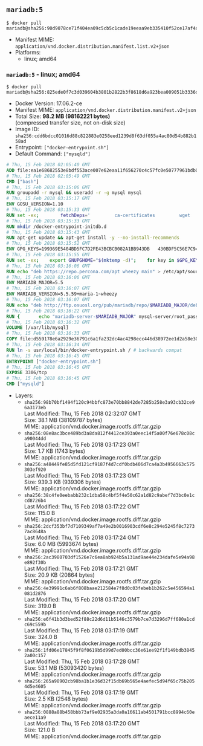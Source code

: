 ## `mariadb:5`

```console
$ docker pull mariadb@sha256:90d9078ce71f404ea09c5cb5c1cade19eeaa9eb335410f52ce17af4a3c149f7d
```

-	Manifest MIME: `application/vnd.docker.distribution.manifest.list.v2+json`
-	Platforms:
	-	linux; amd64

### `mariadb:5` - linux; amd64

```console
$ docker pull mariadb@sha256:825ede0f7c3d039604b3801b2822b3f8618d6a923bea009051b3336deefd64ad
```

-	Docker Version: 17.06.2-ce
-	Manifest MIME: `application/vnd.docker.distribution.manifest.v2+json`
-	Total Size: **98.2 MB (98162221 bytes)**  
	(compressed transfer size, not on-disk size)
-	Image ID: `sha256:cdd6bdcc01016d88c822883e0258eed1239d8f63df055a4ac80d54b882b158ad`
-	Entrypoint: `["docker-entrypoint.sh"]`
-	Default Command: `["mysqld"]`

```dockerfile
# Thu, 15 Feb 2018 02:05:40 GMT
ADD file:ea1e68682553e8bdf553ace007e62eaa11f656270c4c57fc0e50777961bdb0f8 in / 
# Thu, 15 Feb 2018 02:05:49 GMT
CMD ["bash"]
# Thu, 15 Feb 2018 03:15:06 GMT
RUN groupadd -r mysql && useradd -r -g mysql mysql
# Thu, 15 Feb 2018 03:15:17 GMT
ENV GOSU_VERSION=1.10
# Thu, 15 Feb 2018 03:15:33 GMT
RUN set -ex; 		fetchDeps=' 		ca-certificates 		wget 	'; 	apt-get update; 	apt-get install -y --no-install-recommends $fetchDeps; 	rm -rf /var/lib/apt/lists/*; 		dpkgArch="$(dpkg --print-architecture | awk -F- '{ print $NF }')"; 	wget -O /usr/local/bin/gosu "https://github.com/tianon/gosu/releases/download/$GOSU_VERSION/gosu-$dpkgArch"; 	wget -O /usr/local/bin/gosu.asc "https://github.com/tianon/gosu/releases/download/$GOSU_VERSION/gosu-$dpkgArch.asc"; 		export GNUPGHOME="$(mktemp -d)"; 	gpg --keyserver ha.pool.sks-keyservers.net --recv-keys B42F6819007F00F88E364FD4036A9C25BF357DD4; 	gpg --batch --verify /usr/local/bin/gosu.asc /usr/local/bin/gosu; 	rm -r "$GNUPGHOME" /usr/local/bin/gosu.asc; 		chmod +x /usr/local/bin/gosu; 	gosu nobody true; 		apt-get purge -y --auto-remove $fetchDeps
# Thu, 15 Feb 2018 03:15:33 GMT
RUN mkdir /docker-entrypoint-initdb.d
# Thu, 15 Feb 2018 03:15:43 GMT
RUN apt-get update && apt-get install -y --no-install-recommends 		apt-transport-https ca-certificates 		pwgen 	&& rm -rf /var/lib/apt/lists/*
# Thu, 15 Feb 2018 03:15:52 GMT
ENV GPG_KEYS=199369E5404BD5FC7D2FE43BCBCB082A1BB943DB 	430BDF5C56E7C94E848EE60C1C4CBDCDCD2EFD2A 	4D1BB29D63D98E422B2113B19334A25F8507EFA5
# Thu, 15 Feb 2018 03:15:55 GMT
RUN set -ex; 	export GNUPGHOME="$(mktemp -d)"; 	for key in $GPG_KEYS; do 		gpg --keyserver ha.pool.sks-keyservers.net --recv-keys "$key"; 	done; 	gpg --export $GPG_KEYS > /etc/apt/trusted.gpg.d/mariadb.gpg; 	rm -r "$GNUPGHOME"; 	apt-key list
# Thu, 15 Feb 2018 03:16:06 GMT
RUN echo "deb https://repo.percona.com/apt wheezy main" > /etc/apt/sources.list.d/percona.list 	&& { 		echo 'Package: *'; 		echo 'Pin: release o=Percona Development Team'; 		echo 'Pin-Priority: 998'; 	} > /etc/apt/preferences.d/percona
# Thu, 15 Feb 2018 03:16:06 GMT
ENV MARIADB_MAJOR=5.5
# Thu, 15 Feb 2018 03:16:07 GMT
ENV MARIADB_VERSION=5.5.59+maria-1~wheezy
# Thu, 15 Feb 2018 03:16:07 GMT
RUN echo "deb http://ftp.osuosl.org/pub/mariadb/repo/$MARIADB_MAJOR/debian wheezy main" > /etc/apt/sources.list.d/mariadb.list 	&& { 		echo 'Package: *'; 		echo 'Pin: release o=MariaDB'; 		echo 'Pin-Priority: 999'; 	} > /etc/apt/preferences.d/mariadb
# Thu, 15 Feb 2018 03:16:22 GMT
RUN { 		echo "mariadb-server-$MARIADB_MAJOR" mysql-server/root_password password 'unused'; 		echo "mariadb-server-$MARIADB_MAJOR" mysql-server/root_password_again password 'unused'; 	} | debconf-set-selections 	&& apt-get update 	&& apt-get install -y 		"mariadb-server=$MARIADB_VERSION" 		percona-xtrabackup 		socat 	&& rm -rf /var/lib/apt/lists/* 	&& sed -ri 's/^user\s/#&/' /etc/mysql/my.cnf /etc/mysql/conf.d/* 	&& rm -rf /var/lib/mysql && mkdir -p /var/lib/mysql /var/run/mysqld 	&& chown -R mysql:mysql /var/lib/mysql /var/run/mysqld 	&& chmod 777 /var/run/mysqld 	&& find /etc/mysql/ -name '*.cnf' -print0 		| xargs -0 grep -lZE '^(bind-address|log)' 		| xargs -rt -0 sed -Ei 's/^(bind-address|log)/#&/' 	&& echo '[mysqld]\nskip-host-cache\nskip-name-resolve' > /etc/mysql/conf.d/docker.cnf
# Thu, 15 Feb 2018 03:16:32 GMT
VOLUME [/var/lib/mysql]
# Thu, 15 Feb 2018 03:16:33 GMT
COPY file:d559178e6a2929e36791c6a1fa232dc4ac4298ecc446d38972ee1d2a58e30621 in /usr/local/bin/ 
# Thu, 15 Feb 2018 03:16:34 GMT
RUN ln -s usr/local/bin/docker-entrypoint.sh / # backwards compat
# Thu, 15 Feb 2018 03:16:45 GMT
ENTRYPOINT ["docker-entrypoint.sh"]
# Thu, 15 Feb 2018 03:16:45 GMT
EXPOSE 3306/tcp
# Thu, 15 Feb 2018 03:16:45 GMT
CMD ["mysqld"]
```

-	Layers:
	-	`sha256:98b70bf1494f120c94bbfc873e70bb8842de7285b258e3a93cb32ce96a3173eb`  
		Last Modified: Thu, 15 Feb 2018 02:32:07 GMT  
		Size: 38.1 MB (38109787 bytes)  
		MIME: application/vnd.docker.image.rootfs.diff.tar.gzip
	-	`sha256:08e8ac3bce489bd3a8da812f4412ce393a0eec14f5a00f76e678c08ca90044dd`  
		Last Modified: Thu, 15 Feb 2018 03:17:23 GMT  
		Size: 1.7 KB (1743 bytes)  
		MIME: application/vnd.docker.image.rootfs.diff.tar.gzip
	-	`sha256:a48449fe85d5fd121cf9187f4d7cdf0bdb406d7ca4a3b4956663c575303ef920`  
		Last Modified: Thu, 15 Feb 2018 03:17:23 GMT  
		Size: 939.3 KB (939306 bytes)  
		MIME: application/vnd.docker.image.rootfs.diff.tar.gzip
	-	`sha256:38c4fe0eebabb232c1dba58c4bf5f4e50c62a1d82c9abef7d3bc0e1ccd8726b4`  
		Last Modified: Thu, 15 Feb 2018 03:17:22 GMT  
		Size: 115.0 B  
		MIME: application/vnd.docker.image.rootfs.diff.tar.gzip
	-	`sha256:2dcf353bf7d7109349af7a49e2b0016903cdf6e8c294e5245f8c72737ac8648a`  
		Last Modified: Thu, 15 Feb 2018 03:17:24 GMT  
		Size: 6.0 MB (5993674 bytes)  
		MIME: application/vnd.docker.image.rootfs.diff.tar.gzip
	-	`sha256:2ac3980703df1526e7c6ea8ab924b5a131ad9ae44e234dafe5e94a98e892f30b`  
		Last Modified: Thu, 15 Feb 2018 03:17:21 GMT  
		Size: 20.9 KB (20864 bytes)  
		MIME: application/vnd.docker.image.rootfs.diff.tar.gzip
	-	`sha256:4e39991c6ab6f808baae212584e7f8d0c03febeb1b262c5e456594a1081d2876`  
		Last Modified: Thu, 15 Feb 2018 03:17:20 GMT  
		Size: 319.0 B  
		MIME: application/vnd.docker.image.rootfs.diff.tar.gzip
	-	`sha256:e6f41b3d3bed52f88c22d6d11b5146c3579b7ce7d3296d7ff680a1cdc69c559b`  
		Last Modified: Thu, 15 Feb 2018 03:17:19 GMT  
		Size: 324.0 B  
		MIME: application/vnd.docker.image.rootfs.diff.tar.gzip
	-	`sha256:1fd06e17845f9f8f0619b5d99d7ed00bcc36e61ee92f1f149bdb38452a00c157`  
		Last Modified: Thu, 15 Feb 2018 03:17:28 GMT  
		Size: 53.1 MB (53093420 bytes)  
		MIME: application/vnd.docker.image.rootfs.diff.tar.gzip
	-	`sha256:265a98902cb98ba1b1e36d32f15db69b565e4aefec5d94f65c75b2054d5e4605`  
		Last Modified: Thu, 15 Feb 2018 03:17:19 GMT  
		Size: 2.5 KB (2548 bytes)  
		MIME: application/vnd.docker.image.rootfs.diff.tar.gzip
	-	`sha256:0888a88b458bbb73af9e02935a3da0a16611ab4501791bcc8994c60eaece11a9`  
		Last Modified: Thu, 15 Feb 2018 03:17:20 GMT  
		Size: 121.0 B  
		MIME: application/vnd.docker.image.rootfs.diff.tar.gzip
